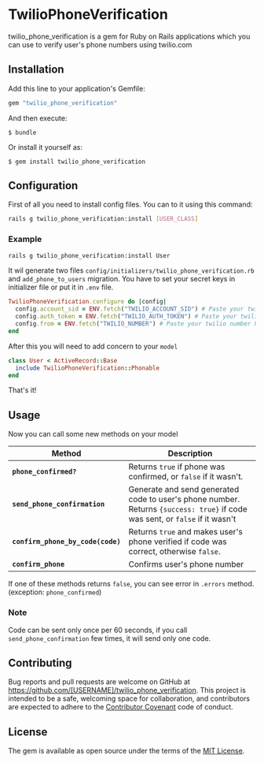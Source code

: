 # TwilioPhoneVerification

twilio_phone_verification is a gem for Ruby on Rails applications which you can use to verify user's phone numbers using twilio.com

## Installation

Add this line to your application's Gemfile:

```ruby
gem "twilio_phone_verification"
```

And then execute:

    $ bundle

Or install it yourself as:

    $ gem install twilio_phone_verification

## Configuration

First of all you need to install config files. You can to it using this command:

```bash
rails g twilio_phone_verification:install [USER_CLASS]
```

### Example

```bash
rails g twilio_phone_verification:install User
```

It wil generate two files `config/initializers/twilio_phone_verification.rb` and `add_phone_to_users` migration. You have to set your secret keys in initializer file or put it in `.env` file.

```ruby
TwilioPhoneVerification.configure do |config|
  config.account_sid = ENV.fetch("TWILIO_ACCOUNT_SID") # Paste your twilio account id here
  config.auth_token = ENV.fetch("TWILIO_AUTH_TOKEN") # Paste your twilio auth token here
  config.from = ENV.fetch("TWILIO_NUMBER") # Paste your twilio number here
end
```

After this you will need to add concern to your `model`

```ruby
class User < ActiveRecord::Base
  include TwilioPhoneVerification::Phonable
end
```

That's it! 

## Usage

Now you can call some new methods on your model

| Method | Description |
|---|---|
| **`phone_confirmed?`** | Returns `true` if phone was confirmed, or `false` if it wasn't. |
| **`send_phone_confirmation`** | Generate and send generated code to user's phone number. Returns `{success: true}` if code was sent, or `false` if it wasn't |
| **`confirm_phone_by_code(code)`** | Returns `true` and makes user's phone verified if code was correct, otherwise `false`. |
| **`confirm_phone`** | Confirms user's phone number |

If one of these methods returns `false`, you can see error in `.errors` method. (exception: `phone_confirmed`)

### Note

Code can be sent only once per 60 seconds, if you call `send_phone_confirmation` few times, it will send only one code.

## Contributing

Bug reports and pull requests are welcome on GitHub at https://github.com/[USERNAME]/twilio_phone_verification. This project is intended to be a safe, welcoming space for collaboration, and contributors are expected to adhere to the [Contributor Covenant](http://contributor-covenant.org) code of conduct.


## License

The gem is available as open source under the terms of the [MIT License](http://opensource.org/licenses/MIT).

